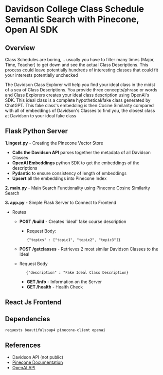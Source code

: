 #  Davidson College Class Schedule Semantic Search with Pinecone, Open AI SDK

##  Overview

Class Schedules are boring, .. usually you have to filter many times (Major, Time, Teacher) to get down and see the actual Class Descriptions. This process could leave potentially hundreds of interesting classes that could fit your interests potentially unchecked

The Davidson Class Explorer will help you find your ideal class in the midst of a sea of Class Descriptions. You provide three concepts/phrase or words and Class Explorers creates your ideal class description using OpenAI's SDK. This ideal class is a complete hypothetical/fake class generated by ChatGPT. This fake class's embedding is then Cosine Similarity compared with all of embeddings of Davidson's Classes to find you, the closest class at Davidson to your ideal fake class


## Flask Python Server

**1.ingest.py** - Creating the Pinecone Vector Store 

  - **Calls the Davidson API** parses together the metadata of all Davidson Classes
  - **OpenAI Embeddings** python SDK to get the embeddings of the descriptions
  - **Pydantic** to ensure consistency of length of embeddings
  - **Upsert** all the embeddings into Pinecone Index
    
    
**2. main.py** - Main Search Functionality using Pinecone Cosine Similarity Search

**3. app.py** - Simple Flask Server to Connect to Frontend
  - Routes
      - **POST /build**  - Creates 'ideal' fake course description
         - Request Body:
           ```
           {"topics" : ["topic1", "topic2", "topic3"]}
           ```
      - **POST /getclasses** - Retrieves 2 most similar Davidson Classes to the Ideal
      - Request Body
        ```
           {"description" : "Fake Ideal Class Description}
           ```

        - **GET /info** - Information on the Server
        - **GET /health** - Health Check


## React Js Frontend



## Dependencies

```bash
requests beautifulsoup4 pinecone-client openai
```


## References
- Davidson API (not public)
- [Pinecone Documentation](https://docs.pinecone.io)
- [OpenAI API](https://platform.openai.com/docs/guides/embeddings)
